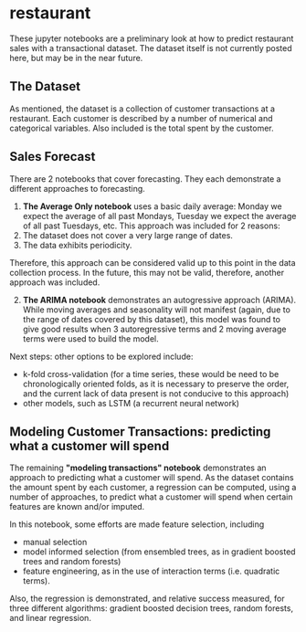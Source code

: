 # restaurant

These jupyter notebooks are a preliminary look at how to predict restaurant sales with a transactional dataset. The dataset itself is not currently posted here, but may be in the near future.

## The Dataset

As mentioned, the dataset is a collection of customer transactions at a restaurant. Each customer is described by a number of numerical and categorical variables. Also included is the total spent by the customer.

## Sales Forecast

There are 2 notebooks that cover forecasting. They each demonstrate a different approaches to forecasting. 

1. **The Average Only notebook** uses a basic daily average: Monday we expect the average of all past Mondays, Tuesday we expect the average of all past Tuesdays, etc. This approach was included for 2 reasons:
 1. The dataset does not cover a very large range of dates.
 2. The data exhibits periodicity. 
     
 Therefore, this approach can be considered valid up to this point in the data collection process. In the future, this may not be valid, therefore, another approach was included.

2. **The ARIMA notebook** demonstrates an autogressive approach (ARIMA). While moving averages and seasonality will not manifest (again, due to the range of dates covered by this dataset), this model was found to give good results when 3 autoregressive terms and 2 moving average terms were used to build the model.

Next steps: other options to be explored include:

 - k-fold cross-validation (for a time series, these would be need to be chronologically oriented folds, as it is necessary to preserve the order, and the current lack of data present is not conducive to this approach)
 - other models, such as LSTM (a recurrent neural network)
 
## Modeling Customer Transactions: predicting what a customer will spend

The remaining **"modeling transactions" notebook** demonstrates an approach to predicting what a customer will spend. As the dataset contains the amount spent by each customer, a regression can be computed, using a number of approaches, to predict what a customer will spend when certain features are known and/or imputed.  

In this notebook, some efforts are made feature selection, including 

 - manual selection
 - model informed selection (from ensembled trees, as in gradient boosted trees and random forests)
 - feature engineering, as in the use of interaction terms (i.e. quadratic terms).
 
Also, the regression is demonstrated, and relative success measured, for three different algorithms: gradient boosted decision trees, random forests, and linear regression.
